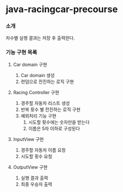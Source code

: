 # java-racingcar-precourse

### 소개
차수별 실행 결과는 저장 후 출력한다.

### 기능 구현 목록

1. Car domain 구현
   1. Car domain 생성
   2. 련덤으로 전진하는 로직 구현


2. Racing Controller 구현
   1. 경주할 자동차 리스트 생성
   2. 반복 횟수 별 전진하는 로직 구현
   4. 예외처리 기능 구현
      1. 시도할 횟수에는 숫자만을 받는다
      2. 이름은 5자 이하로 구성된다

    
3. InputView 구현
   1. 경주할 자동차 이름 요청
   2. 시도할 횟수 요청


4. OutputView 구현
   1. 실행 결과 출력
   2. 최종 우승자 출력
